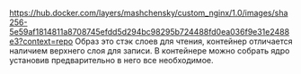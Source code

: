 https://hub.docker.com/layers/mashchensky/custom_nginx/1.0/images/sha256-5e59af1814811a8708745efdd5d294bc98295b724488fd0ea036f9e31e2488e3?context=repo
Образ это стэк слоев для чтения, контейнер отличается наличием верхнего слоя для записи.
В контейнере можно собрать ядро установив предварительно в него все необходимое.

